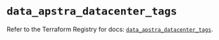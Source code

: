 # `data_apstra_datacenter_tags`

Refer to the Terraform Registry for docs: [`data_apstra_datacenter_tags`](https://registry.terraform.io/providers/juniper/apstra/0.94.0/docs/data-sources/datacenter_tags).
